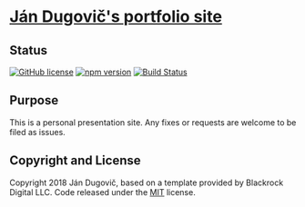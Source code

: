 # [Ján Dugovič's portfolio site](jandu.top)

## Status

[![GitHub license](https://img.shields.io/badge/license-MIT-blue.svg)](https://raw.githubusercontent.com/demoklion/jandu/master/LICENSE)
[![npm version](https://img.shields.io/npm/v/startbootstrap-grayscale.svg)](https://www.npmjs.com/package/startbootstrap-grayscale)
[![Build Status](https://travis-ci.org/demoklion/jandu.svg?branch=master)](https://travis-ci.org/demoklion/jandu)

## Purpose

This is a personal presentation site. Any fixes or requests are welcome to be filed as issues.

## Copyright and License

Copyright 2018 Ján Dugovič, based on a template provided by Blackrock Digital LLC. Code released under the [MIT](https://github.com/BlackrockDigital/startbootstrap-grayscale/blob/gh-pages/LICENSE) license.
